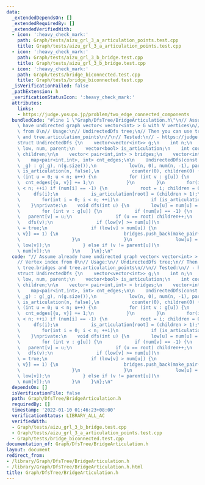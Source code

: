 ```yaml
---
data:
  _extendedDependsOn: []
  _extendedRequiredBy: []
  _extendedVerifiedWith:
  - icon: ':heavy_check_mark:'
    path: Graph/tests/aizu_grl_3_a_articulation_points.test.cpp
    title: Graph/tests/aizu_grl_3_a_articulation_points.test.cpp
  - icon: ':heavy_check_mark:'
    path: Graph/tests/aizu_grl_3_b_bridge.test.cpp
    title: Graph/tests/aizu_grl_3_b_bridge.test.cpp
  - icon: ':heavy_check_mark:'
    path: Graph/tests/bridge_biconnected.test.cpp
    title: Graph/tests/bridge_biconnected.test.cpp
  _isVerificationFailed: false
  _pathExtension: h
  _verificationStatusIcon: ':heavy_check_mark:'
  attributes:
    links:
    - https://judge.yosupo.jp/problem/two_edge_connected_components
  bundledCode: "#line 1 \"Graph/DfsTree/BridgeArticulation.h\"\n// Assume already\
    \ have undirected graph vector< vector<int> > G with V vertices\n// Vertex index\
    \ from 0\n// Usage:\n// UndirectedDfs tree;\n// Then you can use tree.bridges\
    \ and tree.articulation_points\n//\n// Tested:\n// - https://judge.yosupo.jp/problem/two_edge_connected_components\n\
    struct UndirectedDfs {\n    vector<vector<int>> g;\n    int n;\n    vector<int>\
    \ low, num, parent;\n    vector<bool> is_articulation;\n    int counter, root,\
    \ children;\n\n    vector< pair<int,int> > bridges;\n    vector<int> articulation_points;\n\
    \    map<pair<int,int>, int> cnt_edges;\n\n    UndirectedDfs(const vector<vector<int>>&\
    \ _g) : g(_g), n(g.size()),\n            low(n, 0), num(n, -1), parent(n, 0),\
    \ is_articulation(n, false),\n            counter(0), children(0) {\n        for\
    \ (int u = 0; u < n; u++) {\n            for (int v : g[u]) {\n              \
    \  cnt_edges[{u, v}] += 1;\n            }\n        }\n        for(int i = 0; i\
    \ < n; ++i) if (num[i] == -1) {\n            root = i; children = 0;\n       \
    \     dfs(i);\n            is_articulation[root] = (children > 1);\n        }\n\
    \        for(int i = 0; i < n; ++i)\n            if (is_articulation[i]) articulation_points.push_back(i);\n\
    \    }\nprivate:\n    void dfs(int u) {\n        low[u] = num[u] = counter++;\n\
    \        for (int v : g[u]) {\n            if (num[v] == -1) {\n             \
    \   parent[v] = u;\n                if (u == root) children++;\n             \
    \   dfs(v);\n                if (low[v] >= num[u])\n                    is_articulation[u]\
    \ = true;\n                if (low[v] > num[u]) {\n                    if (cnt_edges[{u,\
    \ v}] == 1) {\n                        bridges.push_back(make_pair(u, v));\n \
    \                   }\n                }\n                low[u] = min(low[u],\
    \ low[v]);\n            } else if (v != parent[u])\n                low[u] = min(low[u],\
    \ num[v]);\n        }\n    }\n};\n"
  code: "// Assume already have undirected graph vector< vector<int> > G with V vertices\n\
    // Vertex index from 0\n// Usage:\n// UndirectedDfs tree;\n// Then you can use\
    \ tree.bridges and tree.articulation_points\n//\n// Tested:\n// - https://judge.yosupo.jp/problem/two_edge_connected_components\n\
    struct UndirectedDfs {\n    vector<vector<int>> g;\n    int n;\n    vector<int>\
    \ low, num, parent;\n    vector<bool> is_articulation;\n    int counter, root,\
    \ children;\n\n    vector< pair<int,int> > bridges;\n    vector<int> articulation_points;\n\
    \    map<pair<int,int>, int> cnt_edges;\n\n    UndirectedDfs(const vector<vector<int>>&\
    \ _g) : g(_g), n(g.size()),\n            low(n, 0), num(n, -1), parent(n, 0),\
    \ is_articulation(n, false),\n            counter(0), children(0) {\n        for\
    \ (int u = 0; u < n; u++) {\n            for (int v : g[u]) {\n              \
    \  cnt_edges[{u, v}] += 1;\n            }\n        }\n        for(int i = 0; i\
    \ < n; ++i) if (num[i] == -1) {\n            root = i; children = 0;\n       \
    \     dfs(i);\n            is_articulation[root] = (children > 1);\n        }\n\
    \        for(int i = 0; i < n; ++i)\n            if (is_articulation[i]) articulation_points.push_back(i);\n\
    \    }\nprivate:\n    void dfs(int u) {\n        low[u] = num[u] = counter++;\n\
    \        for (int v : g[u]) {\n            if (num[v] == -1) {\n             \
    \   parent[v] = u;\n                if (u == root) children++;\n             \
    \   dfs(v);\n                if (low[v] >= num[u])\n                    is_articulation[u]\
    \ = true;\n                if (low[v] > num[u]) {\n                    if (cnt_edges[{u,\
    \ v}] == 1) {\n                        bridges.push_back(make_pair(u, v));\n \
    \                   }\n                }\n                low[u] = min(low[u],\
    \ low[v]);\n            } else if (v != parent[u])\n                low[u] = min(low[u],\
    \ num[v]);\n        }\n    }\n};\n"
  dependsOn: []
  isVerificationFile: false
  path: Graph/DfsTree/BridgeArticulation.h
  requiredBy: []
  timestamp: '2022-01-10 01:46:23+08:00'
  verificationStatus: LIBRARY_ALL_AC
  verifiedWith:
  - Graph/tests/aizu_grl_3_b_bridge.test.cpp
  - Graph/tests/aizu_grl_3_a_articulation_points.test.cpp
  - Graph/tests/bridge_biconnected.test.cpp
documentation_of: Graph/DfsTree/BridgeArticulation.h
layout: document
redirect_from:
- /library/Graph/DfsTree/BridgeArticulation.h
- /library/Graph/DfsTree/BridgeArticulation.h.html
title: Graph/DfsTree/BridgeArticulation.h
---
```

